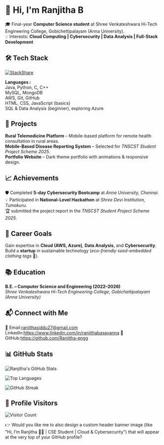 # 👋 Hi, I'm Ranjitha B  

🎓 Final-year **Computer Science student** at Shree Venkateshwara Hi-Tech Engineering College, Gobichettipalayam (Anna University).  
💡 Interests: **Cloud Computing | Cybersecurity | Data Analysis | Full-Stack Development**  


## 🛠 Tech Stack  
[![StackShare](https://img.shields.io/badge/StackShare-View_Profile-blue?logo=stackshare&style=flat-square)](https://stackshare.io/ranjitha-engg)  

**Languages :**  
Java, Python, C, C++  
MySQL, MongoDB  
AWS, Git, GitHub  
HTML, CSS, JavaScript (basics)  
SQL & Data Analysis (beginner), exploring Azure  



## 📌 Projects  
 **Rural Telemedicine Platform** – Mobile-based platform for remote health consultation in rural areas.  
 **Mobile-Based Disease Reporting System** – Selected for *TNSCST Student Project Scheme 2025*.  
 **Portfolio Website** – Dark theme portfolio with animations & responsive design.  


## 📈 Achievements  
 🛡️ Completed **5-day Cybersecurity Bootcamp** at *Anna University, Chennai*.  
 💡 Participated in **National-Level Hackathon** at *Shree Devi Institution, Tumakuru*.  
 🏆 submitted the project report in the *TNSCST Student Project Scheme 2025*.  



## 🎯 Career Goals  
 Gain expertise in **Cloud (AWS, Azure)**, **Data Analysis**, and **Cybersecurity**.  
 Build a **startup** in sustainable technology (*eco-friendly seed-embedded clothing tags* 🌱).  



## 📚 Education  
**B.E. – Computer Science and Engineering (2022–2026)**  
*Shree Venkateshwara Hi-Tech Engineering College, Gobichettipalayam (Anna University)*  



## 📬 Connect with Me  
📧 Email:ranjithasiddu27@gmail.com
LinkedIn:https://www.linkedin.com/in/ranjithabasavanna
🐙 GitHub:https://github.com/Ranjitha-engg



## 📊 GitHub Stats  
![Ranjitha's GitHub Stats](https://github-readme-stats.vercel.app/api?username=Ranjitha-engg&show_icons=true&theme=radical)  

![Top Languages](https://github-readme-stats.vercel.app/api/top-langs/?username=Ranjitha-engg&layout=compact&theme=radical)  

![GitHub Streak](https://github-readme-streak-stats.herokuapp.com/?user=Ranjitha-engg&theme=radical)  


## 👀 Profile Visitors  
![Visitor Count](https://komarev.com/ghpvc/?username=Ranjitha-engg&style=flat-square&color=blue)  



👉 Would you like me to also design a custom header banner image (like "Hi, I’m Ranjitha 👩‍💻 | CSE Student | Cloud & Cybersecurity") that will appear at the very top of your GitHub profile?

